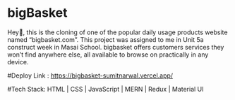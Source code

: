 # bigBasket
Hey👋, this is the cloning of one of the popular daily usage products website named “bigbasket.com”. This project was assigned to me in Unit 5a construct week in Masai School. bigbasket offers customers services they won’t find anywhere else, all available to browse on practically in any device.

#Deploy Link :
https://bigbasket-sumitnarwal.vercel.app/

#Tech Stack:
HTML | CSS | JavaScript | MERN | Redux | Material UI

